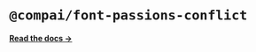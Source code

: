 # `@compai/font-passions-conflict`

[**Read the docs &rarr;**](https://components.ai/docs/typefaces/passions-conflict)
